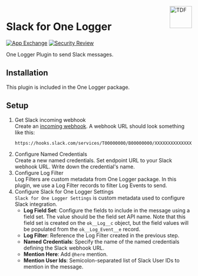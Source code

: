 <a href="https://one-logger.com/plugins/slack-for-one-logger/">
  <img title="One Logger" alt="TDF" width="60px" height="60px" align="right"
       src="https://one-logger.com/assets/one_logger_logo_200_200.png"  />
</a>

# Slack for One Logger

[![App Exchange](https://img.shields.io/badge/AppExchange-One%20Logger%20-blue?logo=salesforce)](https://appexchange.salesforce.com/appxListingDetail?listingId=a0N4V00000GV75lUAD)
[![Security Review](https://img.shields.io/badge/Security%20Review-Passed-green)](https://appexchange.salesforce.com/appxListingDetail?listingId=a0N4V00000GV75lUAD)

One Logger Plugin to send Slack messages.

## Installation

This plugin is included in the One Logger package.

## Setup

1. Get Slack incoming webhook  
   Create an [incoming webhook](https://api.slack.com/messaging/webhooks).
   A webhook URL should look something like this:
    ```text
    https://hooks.slack.com/services/T00000000/B00000000/XXXXXXXXXXXXXXXXXXXXXXXX
    ```
2. Configure Named Credentials  
   Create a new named credentials.
   Set endpoint URL to your Slack webhook URL.
   Write down the credential's name.
3. Configure Log Filter  
   Log Filters are custom metadata from One Logger package.
   In this plugin, we use a Log Filter records to filter Log Events to send.
4. Configure Slack for One Logger Settings  
   `Slack for One Logger Settings` is custom metadata used to configure Slack integration.
    - **Log Field Set**: Configure the fields to include in the message using a field set.
      The value should be the field set API name. Note that this field set is created on the `ok__Log__c` object,
      but the field values will be populated from the `ok__Log_Event__e` record.
    - **Log Filter**: Reference the Log Filter created in the previous step.
    - **Named Credentials**: Specify the name of the named credentials defining the Slack webhook URL.
    - **Mention Here**: Add `@here` mention.
    - **Mention User Ids**: Semicolon-separated list of Slack User IDs to mention in the message.
